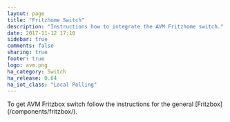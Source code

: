 ```yaml
---
layout: page
title: "Fritzhome Switch"
description: "Instructions how to integrate the AVM Fritzhome switch."
date: 2017-11-12 17:10
sidebar: true
comments: false
sharing: true
footer: true
logo: avm.png
ha_category: Switch
ha_release: 0.64
ha_iot_class: "Local Polling"
---
```


<p class='note'>
To get AVM Fritzbox switch follow the instructions for the general [Fritzbox](/components/fritzbox/).
</p>
